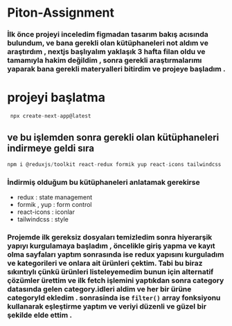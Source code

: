 # Piton-Assignment

### İlk önce projeyi inceledim figmadan tasarım bakış acısında bulundum, ve bana gerekli olan kütüphaneleri not aldım ve araştırdım , nextjs başlıyalım yaklaşık 3 hafta filan oldu ve tamamıyla hakim değildim , sonra gerekli araştırmalarımı yaparak bana gerekli materyalleri bitirdim ve projeye başladım .

# projeyi başlatma

```jsx
 npx create-next-app@latest
```

## ve bu işlemden sonra gerekli olan kütüphaneleri indirmeye geldi sıra

```jsx
npm i @reduxjs/toolkit react-redux formik yup react-icons tailwindcss ...
```

### İndirmiş olduğum bu kütüphaneleri anlatamak gerekirse

- redux : state management
- formik , yup : form control
- react-icons : iconlar
- tailwindcss : style

### Projemde ilk gereksiz dosyaları temizledim sonra hiyerarşik yapıyı kurgulamaya başladım , öncelikle giriş yapma ve kayıt olma sayfaları yaptım sonrasında ise redux yapısını kurguladım ve kategorileri ve onlara ait ürünleri çektim. Tabi bu biraz sıkıntıylı çünkü ürünleri listeleyemedim bunun için alternatif çözümler ürettim ve ilk fetch işlemini yaptıkdan sonra category datasında gelen category.idleri aldim ve her bir ürüne categoryId ekledim . sonrasinda ise <code>filter()</code> array fonksiyonu kullanarak eşleştirme yaptım ve veriyi düzenli ve güzel bir şekilde elde ettim .
